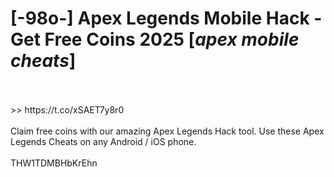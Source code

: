 # [-98o-] Apex Legends Mobile Hack - Get Free Coins 2025 [*apex mobile cheats*]
<br>
<br> >> https://t.co/xSAET7y8r0

<br>
<br>Claim free coins with our amazing Apex Legends Hack tool. Use these Apex Legends Cheats on any Android / iOS phone.
<br>
<br>THW1TDMBHbKrEhn

